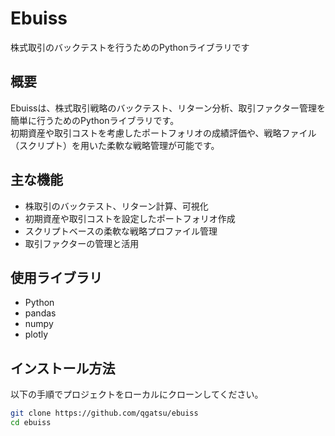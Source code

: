 # Ebuiss

株式取引のバックテストを行うためのPythonライブラリです

## 概要

Ebuissは、株式取引戦略のバックテスト、リターン分析、取引ファクター管理を簡単に行うためのPythonライブラリです。  
初期資産や取引コストを考慮したポートフォリオの成績評価や、戦略ファイル（スクリプト）を用いた柔軟な戦略管理が可能です。

## 主な機能

- 株取引のバックテスト、リターン計算、可視化
- 初期資産や取引コストを設定したポートフォリオ作成
- スクリプトベースの柔軟な戦略プロファイル管理
- 取引ファクターの管理と活用

## 使用ライブラリ

- Python
- pandas
- numpy
- plotly

## インストール方法

以下の手順でプロジェクトをローカルにクローンしてください。

```bash
git clone https://github.com/qgatsu/ebuiss
cd ebuiss
